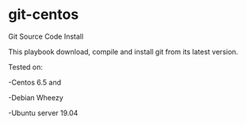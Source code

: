 git-centos
==========

Git Source Code Install

This playbook download, compile and install git from its latest version.


Tested on:

-Centos 6.5 and 

-Debian Wheezy

-Ubuntu server 19.04
